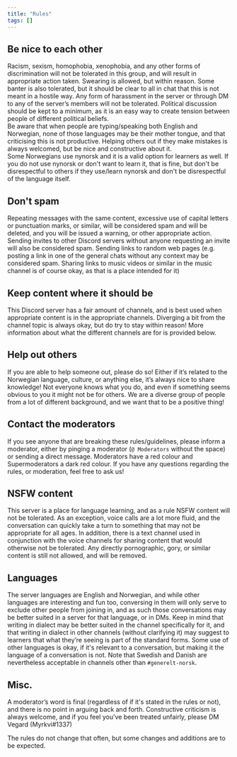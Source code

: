 ```yaml
---
title: "Rules"
tags: []
---
```


## Be nice to each other
Racism, sexism, homophobia, xenophobia, and any other forms of discrimination will not be tolerated in this group, and will result in appropriate action taken. Swearing is allowed, but within reason. Some banter is also tolerated, but it should be clear to all in chat that this is not meant in a hostile way. Any form of harassment in the server or through DM to any of the server’s members will not be tolerated.
Political discussion should be kept to a minimum, as it is an easy way to create tension between people of different political beliefs.  
Be aware that when people are typing/speaking both English and Norwegian, none of those languages may be their mother tongue, and that criticising this is not productive. Helping others out if they make mistakes is always welcomed, but be nice and constructive about it.  
Some Norwegians use nynorsk and it is a valid option for learners as well. If you do not use nynorsk or don't want to learn it, that is fine, but don't be disrespectful to others if they use/learn nynorsk and don't be disrespectful of the language itself.

## Don't spam
Repeating messages with the same content, excessive use of capital letters or punctuation marks, or similar, will be considered spam and will be deleted, and you will be issued a warning, or other appropriate action. Sending invites to other Discord servers without anyone requesting an invite will also be considered spam. Sending links to random web pages (e.g. posting a link in one of the general chats without any context may be considered spam. Sharing links to music videos or similar in the music channel is of course okay, as that is a place intended for it)

## Keep content where it should be
This Discord server has a fair amount of channels, and is best used when appropriate content is in the appropriate channels. Diverging a bit from the channel topic is always okay, but do try to stay within reason! More information about what the different channels are for is provided below.

## Help out others
If you are able to help someone out, please do so! Either if it’s related to the Norwegian language, culture, or anything else, it’s always nice to share knowledge! Not everyone knows what you do, and even if something seems obvious to you it might not be for others. We are a diverse group of people from a lot of different background, and we want that to be a positive thing!

## Contact the moderators
If you see anyone that are breaking these rules/guidelines, please inform a moderator, either by pinging a moderator (`@ Moderators` without the space) or sending a direct message. Moderators have a red colour and Supermoderators a dark red colour. If you have any questions regarding the rules, or moderation, feel free to ask us!

## NSFW content
This server is a place for language learning, and as a rule NSFW content will not be tolerated. As an exception, voice calls are a lot more fluid, and the conversation can quickly take a turn to something that may not be appropriate for all ages. In addition, there is a text channel used in conjunction with the voice channels for sharing content that would otherwise not be tolerated. Any directly pornographic, gory, or similar content is still not allowed, and will be removed.

## Languages
The server languages are English and Norwegian, and while other languages are interesting and fun too, conversing in them will only serve to exclude other people from joining in, and as such those conversations may be better suited in a server for that language, or in DMs. Keep in mind that writing in dialect may be better suited in the channel specifically for it, and that writing in dialect in other channels (without clarifying it) may suggest to learners that what they’re seeing is part of the standard forms. Some use of other languages is okay, if it's relevant to a conversation, but making it the language of a conversation is not. Note that Swedish and Danish are nevertheless acceptable in channels other than `#generelt-norsk`.

## Misc.
A moderator’s word is final (regardless of if it's stated in the rules or not), and there is no point in arguing back and forth. Constructive criticism is always welcome, and if you feel you’ve been treated unfairly, please DM Vegard (Myrkvi#1337)

The rules do not change that often, but some changes and additions are to be expected.
